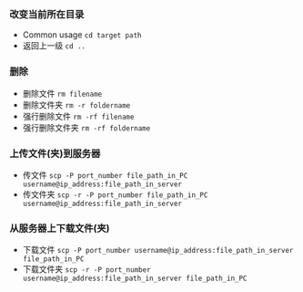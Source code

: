### 改变当前所在目录

* Common usage `cd target path`
* 返回上一级 `cd ..`

### 删除

* 删除文件 `rm filename`
* 删除文件夹 `rm -r foldername`
* 强行删除文件 `rm -rf filename`
* 强行删除文件夹 `rm -rf foldername`

### 上传文件(夹)到服务器

* 传文件 `scp -P port_number file_path_in_PC username@ip_address:file_path_in_server`
* 传文件夹 `scp -r -P port_number file_path_in_PC username@ip_address:file_path_in_server`

### 从服务器上下载文件(夹)

* 下载文件 `scp -P port_number username@ip_address:file_path_in_server file_path_in_PC`
* 下载文件夹 `scp -r -P port_number username@ip_address:file_path_in_server file_path_in_PC`
